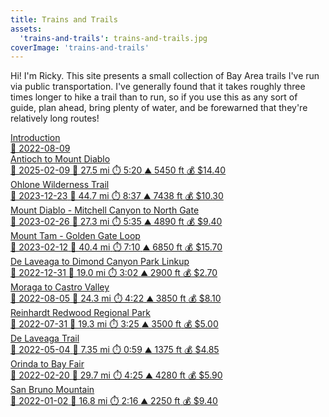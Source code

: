 ```yaml
---
title: Trains and Trails
assets:
  'trains-and-trails': trains-and-trails.jpg
coverImage: 'trains-and-trails'
---
```


<span data-behavior="introduction"></span>

Hi! I'm Ricky. This site presents a small collection of Bay Area trails I've run via public transportation. I've generally found that it takes roughly three times longer to hike a trail than to run, so if you use this as any sort of guide, plan ahead, bring plenty of water, and be forewarned that they're relatively long routes!

<div class="routes-container">
  <a class="route-entry" href="introduction">
    <div class="route-title">Introduction</div>
    <div class="route-meta">
      <span>📅 2022-08-09</span>
    </div>
  </a>
  <a class="route-entry" href="antioch-to-mount-diablo">
    <div class="route-title">Antioch to Mount Diablo</div>
    <div class="route-meta">
      <span>📅 2025-02-09</span>
      <span>📏 27.5 mi</span>
      <span>⏱️ 5:20</span>
      <span>⛰️ 5450 ft</span>
      <span>💰 $14.40</span>
    </div>
  </a>
  <a class="route-entry" href="ohlone-wilderness-trail">
    <div class="route-title">Ohlone Wilderness Trail</div>
    <div class="route-meta">
      <span>📅 2023-12-23</span>
      <span>📏 44.7 mi</span>
      <span>⏱️ 8:37</span>
      <span>⛰️ 7438 ft</span>
      <span>💰 $10.30</span>
    </div>
  </a>
  <a class="route-entry" href="mount-diablo-mitchell-canyon-to-north-gate">
    <div class="route-title">Mount Diablo - Mitchell Canyon to North Gate</div>
    <div class="route-meta">
      <span>📅 2023-02-26</span>
      <span>📏 27.3 mi</span>
      <span>⏱️ 5:35</span>
      <span>⛰️ 4890 ft</span>
      <span>💰 $9.40</span>
    </div>
  </a>
  <a class="route-entry" href="mount-tam-golden-gate-loop">
    <div class="route-title">Mount Tam - Golden Gate Loop</div>
    <div class="route-meta">
      <span>📅 2023-02-12</span>
      <span>📏 40.4 mi</span>
      <span>⏱️ 7:10</span>
      <span>⛰️ 6850 ft</span>
      <span>💰 $15.70</span>
    </div>
  </a>
  <a class="route-entry" href="de-laveaga-dimond-park-linkup">
    <div class="route-title">De Laveaga to Dimond Canyon Park Linkup</div>
    <div class="route-meta">
      <span>📅 2022-12-31</span>
      <span>📏 19.0 mi</span>
      <span>⏱️ 3:02</span>
      <span>⛰️ 2900 ft</span>
      <span>💰 $2.70</span>
    </div>
  </a>
  <a class="route-entry" href="moraga-to-castro-valley">
    <div class="route-title">Moraga to Castro Valley</div>
    <div class="route-meta">
      <span>📅 2022-08-05</span>
      <span>📏 24.3 mi</span>
      <span>⏱️ 4:22</span>
      <span>⛰️ 3850 ft</span>
      <span>💰 $8.10</span>
    </div>
  </a>
  <a class="route-entry" href="reinhardt-redwood-regional-park">
    <div class="route-title">Reinhardt Redwood Regional Park</div>
    <div class="route-meta">
      <span>📅 2022-07-31</span>
      <span>📏 19.3 mi</span>
      <span>⏱️ 3:25</span>
      <span>⛰️ 3500 ft</span>
      <span>💰 $5.00</span>
    </div>
  </a>
  <a class="route-entry" href="de-laveaga">
    <div class="route-title">De Laveaga Trail</div>
    <div class="route-meta">
      <span>📅 2022-05-04</span>
      <span>📏 7.35 mi</span>
      <span>⏱️ 0:59</span>
      <span>⛰️ 1375 ft</span>
      <span>💰 $4.85</span>
    </div>
  </a>
  <a class="route-entry" href="orinda-to-bay-fair">
    <div class="route-title">Orinda to Bay Fair</div>
    <div class="route-meta">
      <span>📅 2022-02-20</span>
      <span>📏 29.7 mi</span>
      <span>⏱️ 4:25</span>
      <span>⛰️ 4280 ft</span>
      <span>💰 $5.90</span>
    </div>
  </a>
  <a class="route-entry" href="san-bruno-mountain">
    <div class="route-title">San Bruno Mountain</div>
    <div class="route-meta">
      <span>📅 2022-01-02</span>
      <span>📏 16.8 mi</span>
      <span>⏱️ 2:16</span>
      <span>⛰️ 2250 ft</span>
      <span>💰 $9.40</span>
    </div>
  </a>
</div>
